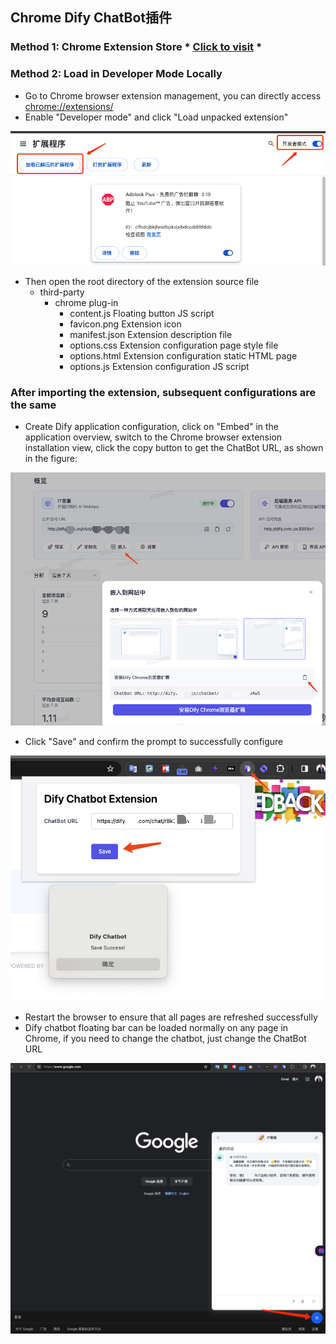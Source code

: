 ## Chrome Dify ChatBot插件

### Method 1: Chrome Extension Store * [Click to visit](https://chrome.google.com/webstore/detail/dify-chatbot/ceehdapohffmjmkdcifjofadiaoeggaf/related?hl=zh-CN&authuser=0) *

### Method 2: Load in Developer Mode Locally

- Go to Chrome browser extension management, you can directly access [chrome://extensions/](chrome://extensions/)
- Enable "Developer mode" and click "Load unpacked extension"

![img-1.png](images/img-1.png)

- Then open the root directory of the extension source file
    - third-party
        - chrome plug-in
            - content.js          Floating button JS script
            - favicon.png         Extension icon
            - manifest.json       Extension description file
            - options.css         Extension configuration page style file
            - options.html        Extension configuration static HTML page
            - options.js          Extension configuration JS script

### After importing the extension, subsequent configurations are the same
- Create Dify application configuration, click on "Embed" in the application overview, switch to the Chrome browser extension installation view, click the copy button to get the ChatBot URL, as shown in the figure:

![img-2.png](images/img-2.png)
- Click "Save" and confirm the prompt to successfully configure

![img-3.png](images/img-3.png)

- Restart the browser to ensure that all pages are refreshed successfully
- Dify chatbot floating bar can be loaded normally on any page in Chrome, if you need to change the chatbot, just change the ChatBot URL

![img-4.png](images/img-4.png)